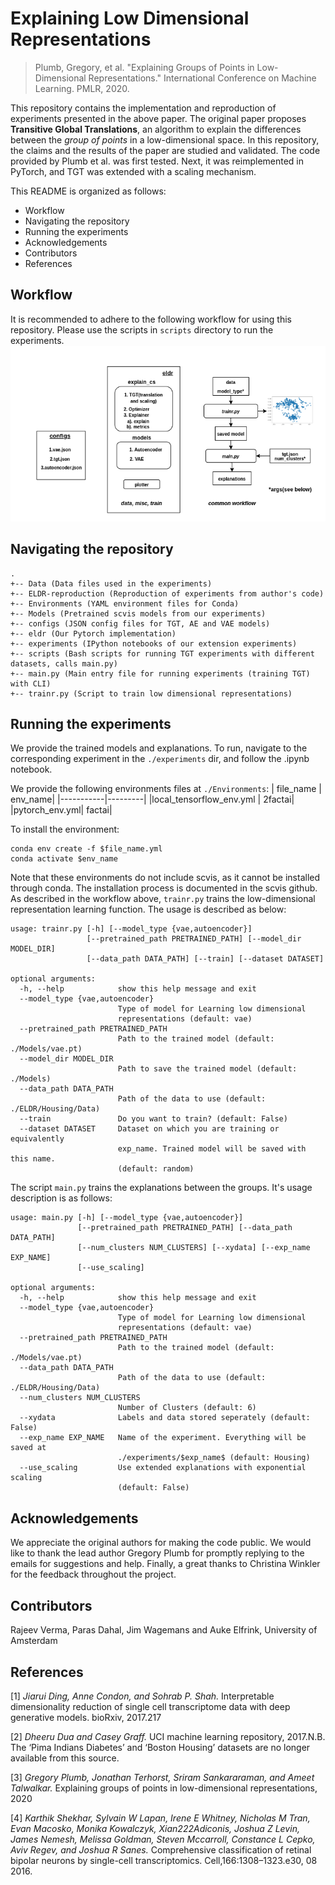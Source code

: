 # Explaining Low Dimensional Representations

> Plumb, Gregory, et al. "Explaining Groups of Points in Low-Dimensional Representations." International Conference on Machine Learning. PMLR, 2020.

This repository contains the implementation and reproduction of experiments presented in the above paper. The original paper proposes **Transitive Global Translations**, an algorithm to explain the differences between the _group of points_ in a low-dimensional space. In this repository, the claims and the results of the paper are studied and validated. The code provided by Plumb et al. was first tested. Next, it was reimplemented in PyTorch, and TGT was extended with a scaling mechanism.

This README is organized as follows:

- Workflow
- Navigating the repository
- Running the experiments
- Acknowledgements
- Contributors
- References

## Workflow

It is recommended to adhere to the following workflow for using this repository. Please use the scripts in `scripts` directory to run the experiments.
![Workflow](https://github.com/elfrink1/FACT/blob/main/imgs/workflow.png?raw=true)

## Navigating the repository

```
.
+-- Data (Data files used in the experiments)
+-- ELDR-reproduction (Reproduction of experiments from author's code)
+-- Environments (YAML environment files for Conda)
+-- Models (Pretrained scvis models from our experiments)
+-- configs (JSON config files for TGT, AE and VAE models)
+-- eldr (Our Pytorch implementation)
+-- experiments (IPython notebooks of our extension experiments)
+-- scripts (Bash scripts for running TGT experiments with different datasets, calls main.py)
+-- main.py (Main entry file for running experiments (training TGT) with CLI)
+-- trainr.py (Script to train low dimensional representations)
```
## Running the experiments
We provide the trained models and explanations. To run, navigate to the corresponding experiment in the `./experiments` dir, and follow the .ipynb notebook.

We provide the following environments files at `./Environments`:
| file_name | env_name|
|-----------|---------|
|local_tensorflow_env.yml | 2factai|
|pytorch_env.yml| factai|

To install the environment:
```
conda env create -f $file_name.yml
conda activate $env_name
```
Note that these environments do not include scvis, as it cannot be installed through conda. The installation process is documented in the scvis github.
As described in the workflow above, `trainr.py` trains the low-dimensional representation learning function.
The usage is described as below:

```
usage: trainr.py [-h] [--model_type {vae,autoencoder}]
                 [--pretrained_path PRETRAINED_PATH] [--model_dir MODEL_DIR]
                 [--data_path DATA_PATH] [--train] [--dataset DATASET]

optional arguments:
  -h, --help            show this help message and exit
  --model_type {vae,autoencoder}
                        Type of model for Learning low dimensional
                        representations (default: vae)
  --pretrained_path PRETRAINED_PATH
                        Path to the trained model (default: ./Models/vae.pt)
  --model_dir MODEL_DIR
                        Path to save the trained model (default: ./Models)
  --data_path DATA_PATH
                        Path of the data to use (default: ./ELDR/Housing/Data)
  --train               Do you want to train? (default: False)
  --dataset DATASET     Dataset on which you are training or equivalently
                        exp_name. Trained model will be saved with this name.
                        (default: random)
```
The script `main.py` trains the explanations between the groups. It's usage description is as follows:

```
usage: main.py [-h] [--model_type {vae,autoencoder}]
               [--pretrained_path PRETRAINED_PATH] [--data_path DATA_PATH]
               [--num_clusters NUM_CLUSTERS] [--xydata] [--exp_name EXP_NAME]
               [--use_scaling]

optional arguments:
  -h, --help            show this help message and exit
  --model_type {vae,autoencoder}
                        Type of model for Learning low dimensional
                        representations (default: vae)
  --pretrained_path PRETRAINED_PATH
                        Path to the trained model (default: ./Models/vae.pt)
  --data_path DATA_PATH
                        Path of the data to use (default: ./ELDR/Housing/Data)
  --num_clusters NUM_CLUSTERS
                        Number of Clusters (default: 6)
  --xydata              Labels and data stored seperately (default: False)
  --exp_name EXP_NAME   Name of the experiment. Everything will be saved at
                        ./experiments/$exp_name$ (default: Housing)
  --use_scaling         Use extended explanations with exponential scaling
                        (default: False)
```

## Acknowledgements
We appreciate the original authors for making the code public. We would like to thank the lead author Gregory Plumb for promptly replying to the emails for suggestions and help. Finally, a great thanks to Christina Winkler for the feedback throughout the project.


## Contributors

Rajeev Verma, Paras Dahal, Jim Wagemans and Auke Elfrink, University of Amsterdam

## References

[1] _Jiarui Ding, Anne Condon, and Sohrab P. Shah._ Interpretable dimensionality reduction of single cell transcriptome data with deep generative models. bioRxiv, 2017.217

[2] _Dheeru Dua and Casey Graff._ UCI machine learning repository, 2017.N.B. The ‘Pima Indians Diabetes’ and ‘Boston Housing’ datasets are no longer available from this source.

[3] _Gregory Plumb, Jonathan Terhorst, Sriram Sankararaman, and Ameet Talwalkar._ Explaining groups of points in low-dimensional representations, 2020

[4] _Karthik Shekhar, Sylvain W Lapan, Irene E Whitney, Nicholas M Tran, Evan Macosko, Monika Kowalczyk, Xian222Adiconis, Joshua Z Levin, James Nemesh, Melissa Goldman, Steven Mccarroll, Constance L Cepko, Aviv Regev, and Joshua R Sanes._ Comprehensive classification of retinal bipolar neurons by single-cell transcriptomics. Cell,166:1308–1323.e30, 08 2016.

